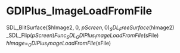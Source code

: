 # GDIPlus_ImageLoadFromFile
SDL_BlitSurface($hImage2, 0, $pScreen, 0) _SDL_FreeSurface($hImage2) _SDL_Flip($pScreen) Func _SDL_GDIPlus_ImageLoadFromFile($sFile) $hImage = _GDIPlus_ImageLoadFromFile($sFile)
